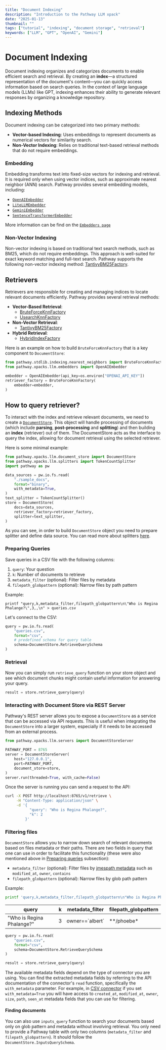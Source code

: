```yaml
---
title: "Document Indexing"
description: "Introduction to the Pathway LLM xpack"
date: "2025-01-13"
thumbnail: ""
tags: ["tutorial", "indexing", "document storage", "retrieval"]
keywords: ["LLM", "GPT", "OpenAI", "Gemini"]
---
```


# Document Indexing

Document indexing organizes and categorizes documents to enable efficient search and retrieval. By creating an **index**—a structured representation of the document's content—you can quickly access information based on search queries. In the context of large language models (LLMs) like GPT, indexing enhances their ability to generate relevant responses by organizing a knowledge repository.

## Indexing Methods

Document indexing can be categorized into two primary methods:
- **Vector-based Indexing**: Uses embeddings to represent documents as numerical vectors for similarity search.
- **Non-Vector Indexing**: Relies on traditional text-based retrieval methods that do not require embeddings.


### Embedding

Embedding transforms text into fixed-size vectors for indexing and retrieval. 
It is required only when using vector indices, such as approximate nearest neighbor (ANN) search. 
Pathway provides several embedding models, including:

- [`OpenAIEmbedder`](/developers/api-docs/pathway#pathway.xpacks.llm.embedders.OpenAIEmbedder)
- [`LiteLLMEmbedder`](/developers/api-docs/pathway#pathway.xpacks.llm.embedders.LiteLLMEmbedder)
- [`GeminiEmbedder`](/developers/api-docs/pathway#pathway.xpacks.llm.embedders.GeminiEmbedder)
- [`SentenceTransformerEmbedder`](/developers/api-docs/pathway#pathway.xpacks.llm.embedders.SentenceTransformerEmbedder)

More information can be find on the [`Embedders page`](/developers/user-guide/llm-xpack/embedders)

### Non-Vector Indexing

Non-vector indexing is based on traditional text search methods, such as BM25, which do not require embeddings. This approach is well-suited for exact keyword matching and full-text search. Pathway supports the following non-vector indexing method: [TantivyBM25Factory](/developers/api-docs/indexing#pathway.stdlib.indexing.TantivyBM25Factory).


## Retrievers

Retrievers are responsible for creating and managing indices to locate relevant documents efficiently. Pathway provides several retrieval methods:

- **Vector-Based Retrieval**:
  - [BruteForceKnnFactory](/developers/api-docs/indexing#pathway.stdlib.indexing.BruteForceKnnFactory)
  - [UsearchKnnFactory](/developers/api-docs/indexing#pathway.stdlib.indexing.UsearchKnnFactory)
- **Non-Vector Retrieval**:
  - [TantivyBM25Factory](/developers/api-docs/indexing#pathway.stdlib.indexing.TantivyBM25Factory)
- **Hybrid Retrieval**:
  - [HybridIndexFactory](/developers/api-docs/indexing#pathway.stdlib.indexing.HybridIndexFactory)


Here is an example on how to build `BruteForceKnnFactory` that is a key component to `DocumentStore`:

```python
from pathway.stdlib.indexing.nearest_neighbors import BruteForceKnnFactory
from pathway.xpacks.llm.embedders import OpenAIEmbedder

embedder = OpenAIEmbedder(api_key=os.environ["OPENAI_API_KEY"])
retriever_factory = BruteForceKnnFactory(
    embedder=embedder,
)
```

## How to query retriever?

To interact with the index and retrieve relevant documents, we need to create a [`DocumentStore`](/developers/api-docs/pathway#pathway.xpacks.llm.document_store.DocumentStore).
This object will handle processing of documents (which include **parsing**, **post-processing** and **splitting**) and then building an **index** (retriever) out of them.
The DocumentStore acts as the interface to query the index, allowing for document retrieval using the selected retriever.

Here is some minimal example:

```python
from pathway.xpacks.llm.document_store import DocumentStore
from pathway.xpacks.llm.splitters import TokenCountSplitter
import pathway as pw

data_sources = pw.io.fs.read(
    "./sample_docs",
    format="binary",
    with_metadata=True,
)
text_splitter = TokenCountSplitter()
store = DocumentStore(
    docs=data_sources,
    retriever_factory=retriever_factory,
    splitter=text_splitter,
)
```

As you can see, in order to build `DocumentStore` object you need to prepare splitter and define data source. You can read more about splitters [here](/developers/user-guide/llm-xpack/splitters).


### Preparing Queries

Save queries in a CSV file with the following columns:

1. `query`: Your question
2. `k`: Number of documents to retrieve
3. `metadata_filter` (optional): Filter files by metadata
4. `filepath_globpattern` (optional): Narrow files by path pattern

Example:

```
printf "query,k,metadata_filter,filepath_globpattern\n\"Who is Regina Phalange?\",3,,\n" > queries.csv
```

Let's connect to the CSV:

```python
query = pw.io.fs.read(
    "queries.csv",
    format="csv",
    # predefined schema for query table
    schema=DocumentStore.RetrieveQuerySchema
)
```

### Retrieval

Now you can simply run `retrieve_query` function on your store object and see which document chunks might contain useful information for answering your query.

```python
result = store.retrieve_query(query)
```


### Interacting with Document Store via REST Server

Pathway's REST server allows you to expose a `DocumentStore` as a service that can be accessed via API requests. This is useful when integrating the `DocumentStore` into a larger system, especially if it needs to be accessed from an external process.

```python
from pathway.xpacks.llm.servers import DocumentStoreServer

PATHWAY_PORT = 8765
server = DocumentStoreServer(
    host="127.0.0.1",
    port=PATHWAY_PORT,
    document_store=store,
)
server.run(threaded=True, with_cache=False)
```

Once the server is running you can send a request to the API:

```bash
curl -X POST http://localhost:8765/v1/retrieve \
     -H "Content-Type: application/json" \
     -d '{
           "query": "Who is Regina Phalange?",
           "k": 2
         }'
```

### Filtering files

`DocumentStore` allows you to narrow down search of relevant documents based on files metadata or their paths. 
There are two fields in query that one can use in order to facilitate this functionality (these were also mentioned above in [Preparing queries](/developers/user-guide/llm-xpack/docs-indexing#preparing-queries) subsection):
- `metadata_filter` (optional): Filter files by [jmespath metadata](https://jmespath.org/) such as `modified_at`, `owner`, `contains`
- `filepath_globpattern` (optional): Narrow files by glob path pattern

Example:

```bash
printf 'query,k,metadata_filter,filepath_globpattern\n"Who is Regina Phalange?",3,owner==`albert`,**/phoebe*\n' > queries.csv
```

| query                     | k | metadata_filter   | filepath_globpattern |
|---------------------------|---|-------------------|----------------------|
| "Who is Regina Phalange?" | 3 | owner==\`albert\` | \*\*/phoebe*         |


```python
query = pw.io.fs.read(
    "queries.csv",
    format="csv",
    schema=DocumentStore.RetrieveQuerySchema
)

result = store.retrieve_query(query)
```

The available metadata fields depend on the type of connector you are using. You can find the extracted metadata fields by referring to the API documentation of the connector's `read` function, specifically the `with_metadata` parameter.
For example, in [CSV connector](https://pathway.com/developers/api-docs/pathway-io/csv#pathway.io.csv.read) if you set `with_metadata=True` you will have access to `created_at`, `modified_at`, `owner`, `size`, `path`, `seen_at` metadata fields that you can use for filtering.


#### Finding documents

You can also use `inputs_query` function to search your documents based only on glob pattern and metadata without involving retrieval. You only need to provide a Pathway table with only two columns (`metadata_filter` and `filepath_globpattern`). It should follow the `DocumentStore.InputsQuerySchema`.

